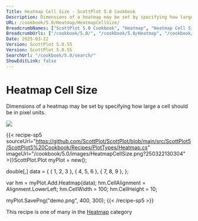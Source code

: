 ```yaml
---
Title: Heatmap Cell Size - ScottPlot 5.0 Cookbook
Description: Dimensions of a heatmap may be set by specifying how large a cell should be in pixel units.
URL: /cookbook/5.0/Heatmap/HeatmapCellSize/
BreadcrumbNames: ["ScottPlot 5.0 Cookbook", "Heatmap", "Heatmap Cell Size"]
BreadcrumbUrls: ["/cookbook/5.0/", "/cookbook/5.0/Heatmap", "/cookbook/5.0/Heatmap/HeatmapCellSize"]
Date: 2025-03-22
Version: ScottPlot 5.0.55
Version: ScottPlot 5.0.55
SearchUrl: "/cookbook/5.0/search/"
ShowEditLink: false
---
```



<div class='d-flex align-items-center mt-5'>
<h1 class='me-2 text-dark my-0 border-0'>Heatmap Cell Size</h1>
</div>

Dimensions of a heatmap may be set by specifying how large a cell should be in pixel units.

[![](/cookbook/5.0/images/HeatmapCellSize.png?250322130304)](/cookbook/5.0/images/HeatmapCellSize.png?250322130304)

{{< recipe-sp5 sourceUrl="https://github.com/ScottPlot/ScottPlot/blob/main/src/ScottPlot5/ScottPlot5%20Cookbook/Recipes/PlotTypes/Heatmap.cs" imageUrl="/cookbook/5.0/images/HeatmapCellSize.png?250322130304" >}}ScottPlot.Plot myPlot = new();

double[,] data = {
    { 1, 2, 3 },
    { 4, 5, 6 },
    { 7, 8, 9 },
};

var hm = myPlot.Add.Heatmap(data);
hm.CellAlignment = Alignment.LowerLeft;
hm.CellWidth = 100;
hm.CellHeight = 10;

myPlot.SavePng("demo.png", 400, 300);
{{< /recipe-sp5 >}}

<div class='my-5 text-center'>This recipe is one of many in the <a href='/cookbook/5.0/Heatmap'>Heatmap</a> category</div>



